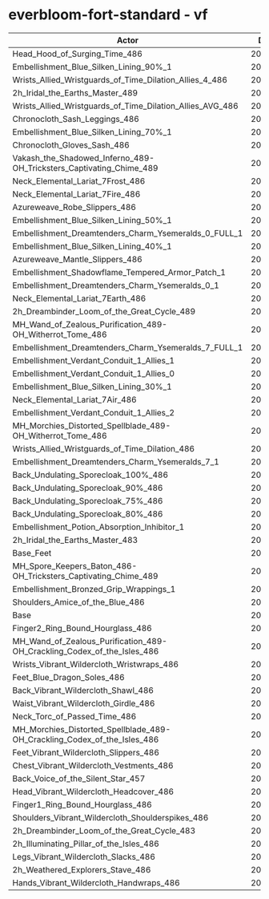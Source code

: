 # everbloom-fort-standard - vf
| Actor | DPS | Increase |
|---|:---:|:---:|
|Head_Hood_of_Surging_Time_486|208572|2.27%|
|Embellishment_Blue_Silken_Lining_90%_1|207371|1.68%|
|Wrists_Allied_Wristguards_of_Time_Dilation_Allies_4_486|207357|1.68%|
|2h_Iridal_the_Earths_Master_489|206969|1.49%|
|Wrists_Allied_Wristguards_of_Time_Dilation_Allies_AVG_486|206770|1.39%|
|Chronocloth_Sash_Leggings_486|206625|1.32%|
|Embellishment_Blue_Silken_Lining_70%_1|206611|1.31%|
|Chronocloth_Gloves_Sash_486|206159|1.09%|
|Vakash_the_Shadowed_Inferno_489-OH_Tricksters_Captivating_Chime_489|205968|0.99%|
|Neck_Elemental_Lariat_7Frost_486|205924|0.97%|
|Neck_Elemental_Lariat_7Fire_486|205820|0.92%|
|Azureweave_Robe_Slippers_486|205802|0.91%|
|Embellishment_Blue_Silken_Lining_50%_1|205800|0.91%|
|Embellishment_Dreamtenders_Charm_Ysemeralds_0_FULL_1|205752|0.89%|
|Embellishment_Blue_Silken_Lining_40%_1|205486|0.76%|
|Azureweave_Mantle_Slippers_486|205380|0.71%|
|Embellishment_Shadowflame_Tempered_Armor_Patch_1|205340|0.69%|
|Embellishment_Dreamtenders_Charm_Ysemeralds_0_1|205283|0.66%|
|Neck_Elemental_Lariat_7Earth_486|205270|0.65%|
|2h_Dreambinder_Loom_of_the_Great_Cycle_489|205181|0.61%|
|MH_Wand_of_Zealous_Purification_489-OH_Witherrot_Tome_486|205152|0.59%|
|Embellishment_Dreamtenders_Charm_Ysemeralds_7_FULL_1|205105|0.57%|
|Embellishment_Verdant_Conduit_1_Allies_1|205080|0.56%|
|Embellishment_Verdant_Conduit_1_Allies_0|205003|0.52%|
|Embellishment_Blue_Silken_Lining_30%_1|204978|0.51%|
|Neck_Elemental_Lariat_7Air_486|204937|0.49%|
|Embellishment_Verdant_Conduit_1_Allies_2|204922|0.48%|
|MH_Morchies_Distorted_Spellblade_489-OH_Witherrot_Tome_486|204895|0.47%|
|Wrists_Allied_Wristguards_of_Time_Dilation_486|204743|0.39%|
|Embellishment_Dreamtenders_Charm_Ysemeralds_7_1|204600|0.32%|
|Back_Undulating_Sporecloak_100%_486|204585|0.32%|
|Back_Undulating_Sporecloak_90%_486|204489|0.27%|
|Back_Undulating_Sporecloak_75%_486|204408|0.23%|
|Back_Undulating_Sporecloak_80%_486|204346|0.20%|
|Embellishment_Potion_Absorption_Inhibitor_1|204287|0.17%|
|2h_Iridal_the_Earths_Master_483|204224|0.14%|
|Base_Feet|204066|0.06%|
|MH_Spore_Keepers_Baton_486-OH_Tricksters_Captivating_Chime_489|204061|0.06%|
|Embellishment_Bronzed_Grip_Wrappings_1|203964|0.01%|
|Shoulders_Amice_of_the_Blue_486|203954|0.01%|
|Base|203939|0.00%|
|Finger2_Ring_Bound_Hourglass_486|203736|-0.10%|
|MH_Wand_of_Zealous_Purification_489-OH_Crackling_Codex_of_the_Isles_486|203595|-0.17%|
|Wrists_Vibrant_Wildercloth_Wristwraps_486|203560|-0.19%|
|Feet_Blue_Dragon_Soles_486|203541|-0.20%|
|Back_Vibrant_Wildercloth_Shawl_486|203496|-0.22%|
|Waist_Vibrant_Wildercloth_Girdle_486|203457|-0.24%|
|Neck_Torc_of_Passed_Time_486|203394|-0.27%|
|MH_Morchies_Distorted_Spellblade_489-OH_Crackling_Codex_of_the_Isles_486|203353|-0.29%|
|Feet_Vibrant_Wildercloth_Slippers_486|203239|-0.34%|
|Chest_Vibrant_Wildercloth_Vestments_486|203169|-0.38%|
|Back_Voice_of_the_Silent_Star_457|203088|-0.42%|
|Head_Vibrant_Wildercloth_Headcover_486|202978|-0.47%|
|Finger1_Ring_Bound_Hourglass_486|202974|-0.47%|
|Shoulders_Vibrant_Wildercloth_Shoulderspikes_486|202772|-0.57%|
|2h_Dreambinder_Loom_of_the_Great_Cycle_483|202675|-0.62%|
|2h_Illuminating_Pillar_of_the_Isles_486|202608|-0.65%|
|Legs_Vibrant_Wildercloth_Slacks_486|202603|-0.66%|
|2h_Weathered_Explorers_Stave_486|202554|-0.68%|
|Hands_Vibrant_Wildercloth_Handwraps_486|202395|-0.76%|
